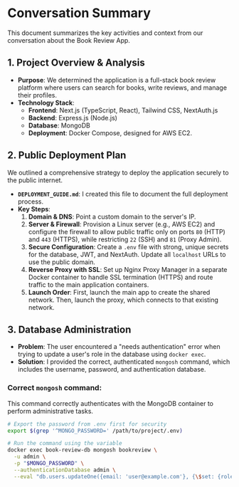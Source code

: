 # Conversation Summary

This document summarizes the key activities and context from our conversation about the Book Review App.

## 1. Project Overview & Analysis
- **Purpose**: We determined the application is a full-stack book review platform where users can search for books, write reviews, and manage their profiles.
- **Technology Stack**:
    - **Frontend**: Next.js (TypeScript, React), Tailwind CSS, NextAuth.js
    - **Backend**: Express.js (Node.js)
    - **Database**: MongoDB
    - **Deployment**: Docker Compose, designed for AWS EC2.

## 2. Public Deployment Plan
We outlined a comprehensive strategy to deploy the application securely to the public internet.

- **`DEPLOYMENT_GUIDE.md`**: I created this file to document the full deployment process.
- **Key Steps**:
    1.  **Domain & DNS**: Point a custom domain to the server's IP.
    2.  **Server & Firewall**: Provision a Linux server (e.g., AWS EC2) and configure the firewall to allow public traffic only on ports `80` (HTTP) and `443` (HTTPS), while restricting `22` (SSH) and `81` (Proxy Admin).
    3.  **Secure Configuration**: Create a `.env` file with strong, unique secrets for the database, JWT, and NextAuth. Update all `localhost` URLs to use the public domain.
    4.  **Reverse Proxy with SSL**: Set up Nginx Proxy Manager in a separate Docker container to handle SSL termination (HTTPS) and route traffic to the main application containers.
    5.  **Launch Order**: First, launch the main app to create the shared network. Then, launch the proxy, which connects to that existing network.

## 3. Database Administration
- **Problem**: The user encountered a "needs authentication" error when trying to update a user's role in the database using `docker exec`.
- **Solution**: I provided the correct, authenticated `mongosh` command, which includes the username, password, and authentication database.

### Correct `mongosh` command:
This command correctly authenticates with the MongoDB container to perform administrative tasks.
```bash
# Export the password from .env first for security
export $(grep '^MONGO_PASSWORD=' /path/to/project/.env)

# Run the command using the variable
docker exec book-review-db mongosh bookreview \
  -u admin \
  -p "$MONGO_PASSWORD" \
  --authenticationDatabase admin \
  --eval "db.users.updateOne({email: 'user@example.com'}, {\$set: {role: 'admin'}})"
```
